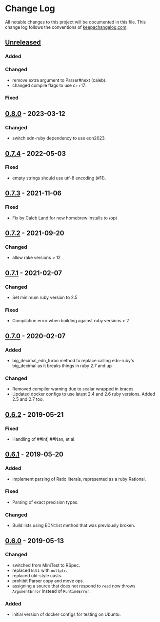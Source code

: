 # Change Log
All notable changes to this project will be documented in this file. This change log follows the conventions of [keepachangelog.com](http://keepachangelog.com/).

## [Unreleased]

### Added

### Changed
* remove extra argument to Parser#next (caleb).
* changed compile flags to use c++17.

### Fixed

## [0.8.0] - 2023-03-12
### Changed
* switch edn-ruby dependency to use edn2023.

## [0.7.4] - 2022-05-03
### Fixed
* empty strings should use utf-8 encoding (#11).

## [0.7.3] - 2021-11-06
### Fixed
* Fix by Caleb Land for new homebrew installs to /opt

## [0.7.2] - 2021-09-20
### Changed
* allow rake versions > 12

## [0.7.1] - 2021-02-07
### Changed
* Set minimum ruby version to 2.5

### Fixed
* Compilation error when building against ruby versions > 2

## [0.7.0] - 2020-02-07
### Added
* big_decimal_edn_turbo method to replace calling edn-ruby's
  big_decimal as it breaks things in ruby 2.7 and up

### Changed
* Removed compiler warning due to scalar wrapped in braces
* Updated docker configs to use latest 2.4 and 2.6 ruby
  versions. Added 2.5 and 2.7 too.

## [0.6.2] - 2019-05-21
### Fixed
* Handling of ##Inf, ##Nan, et al.

## [0.6.1] - 2019-05-20
### Added
* Implement parsing of Ratio literals, represented as a ruby Rational.

### Fixed
* Parsing of exact precision types.

### Changed
* Build lists using EDN::list method that was previously broken.

## [0.6.0] - 2019-05-13
### Changed
* switched from MiniTest to RSpec.
* replaced `NULL` with `nullptr`.
* replaced old-style casts.
* prohibit Parser copy and move ops.
* assigning a source that does not respond to `read` now throws
  `ArgumentError` instead of `RuntimeError`.

### Added
* initial version of docker configs for testing on Ubuntu.

[Unreleased]: https://github.com/edporras/edn_turbo/-/compare/0.8.0...main
[0.8.0]: https://github.com/edporras/edn_turbo/-/compare/0.7.4...0.8.0
[0.7.4]: https://github.com/edporras/edn_turbo/-/compare/0.7.3...0.7.4
[0.7.3]: https://github.com/edporras/edn_turbo/-/compare/0.7.2...0.7.3
[0.7.2]: https://github.com/edporras/edn_turbo/-/compare/0.7.1...0.7.2
[0.7.1]: https://github.com/edporras/edn_turbo/-/compare/0.7.0...0.7.1
[0.7.0]: https://github.com/edporras/edn_turbo/-/compare/0.6.2...0.7.0
[0.6.2]: https://github.com/edporras/edn_turbo/-/compare/0.6.1...0.6.2
[0.6.1]: https://github.com/edporras/edn_turbo/-/compare/0.6.0...0.6.1
[0.6.0]: https://github.com/edporras/edn_turbo/-/compare/0.5.7...0.6.0
